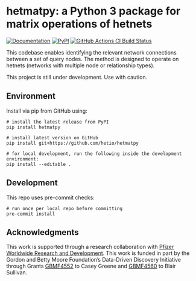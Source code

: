 # hetmatpy: a Python 3 package for matrix operations of hetnets

[![Documentation](https://img.shields.io/badge/-Documentation-purple?logo=read-the-docs&style=for-the-badge)](https://hetio.github.io/hetmatpy/)
[![PyPI](https://img.shields.io/pypi/v/hetmatpy.svg?logo=PyPI&style=for-the-badge)](https://pypi.org/project/hetmatpy/)
[![GitHub Actions CI Build Status](https://img.shields.io/github/actions/workflow/status/hetio/hetmatpy/test.yaml?branch=main&label=actions&style=for-the-badge&logo=github&logoColor=white)](https://github.com/hetio/hetmatpy/actions)

<!--
[![Code style: black](https://img.shields.io/badge/code%20style-black-000000.svg?style=for-the-badge&logo=Python)](https://github.com/psf/black)
-->

This codebase enables identifying the relevant network connections between a set of query nodes.
The method is designed to operate on hetnets (networks with multiple node or relationship types).

This project is still under development.
Use with caution.

## Environment

Install via pip from GitHub using:

```shell
# install the latest release from PyPI
pip install hetmatpy

# install latest version on GitHub
pip install git+https://github.com/hetio/hetmatpy

# for local development, run the following inside the development environment:
pip install --editable .
```

## Development

This repo uses pre-commit checks:


```shell
# run once per local repo before committing
pre-commit install
```

## Acknowledgments

This work is supported through a research collaboration with [Pfizer Worldwide Research and Development](https://www.pfizer.com/partners/research-and-development).
This work is funded in part by the Gordon and Betty Moore Foundation’s Data-Driven Discovery Initiative through Grants [GBMF4552](https://www.moore.org/grant-detail?grantId=GBMF4552) to Casey Greene and [GBMF4560](https://www.moore.org/grant-detail?grantId=GBMF4560) to Blair Sullivan.
